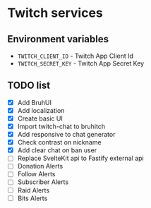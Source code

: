 # Twitch services

## Environment variables

- `TWITCH_CLIENT_ID` - Twitch App Client Id
- `TWITCH_SECRET_KEY` - Twitch App Secret Key

## TODO list

- [x] Add BruhUI
- [x] Add localization
- [x] Create basic UI
- [x] Import twitch-chat to bruhitch
- [x] Add responsive to chat generator
- [x] Check contrast on nickname
- [x] Add clear chat on ban user
- [ ] Replace SvelteKit api to Fastify external api
- [ ] Donation Alerts
- [ ] Follow Alerts
- [ ] Subscriber Alerts
- [ ] Raid Alerts
- [ ] Bits Alerts

